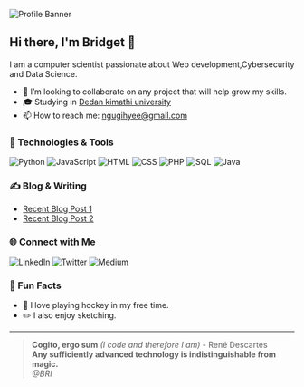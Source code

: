 ![Profile Banner](https://github.com/Bbrnn/Bbrnn/assets/113863725/cf950b62-025b-4839-9ffa-fad37a309350)

## Hi there, I'm Bridget 👋

I am a computer scientist passionate about Web development,Cybersecurity and Data Science.

<!--- 🌱 I’m currently learning **Cybersecurity and Data Science**.-->
- 👯 I’m looking to collaborate on any project that will help grow my skills.
- 🎓 Studying in [Dedan kimathi university](https://www.dkut.ac.ke/)
- 📫 How to reach me: [ngugihyee@gmail.com](mailto:bridget.ngugi@example.com)

### 🔧 Technologies & Tools
![Python](https://img.shields.io/badge/-Python-3776AB?style=flat&logo=python&logoColor=white)
![JavaScript](https://img.shields.io/badge/-JavaScript-F7DF1E?style=flat&logo=javascript&logoColor=black)
![HTML](https://img.shields.io/badge/-HTML-E34F26?style=flat&logo=html5&logoColor=white)
![CSS](https://img.shields.io/badge/-CSS-1572B6?style=flat&logo=css3&logoColor=white)
![PHP](https://img.shields.io/badge/-PHP-777BB4?style=flat&logo=php&logoColor=white)
![SQL](https://img.shields.io/badge/-SQL-4479A1?style=flat&logo=postgresql&logoColor=white)
![Java](https://img.shields.io/badge/-Java-007396?style=flat&logo=java&logoColor=white)




### ✍️ Blog & Writing
- [Recent Blog Post 1](https://medium.com/@bridgetngugi9/picoctf-2024-web-exploitation-bookmarklet-writeup-8b4428f5d855)
- [Recent Blog Post 2](https://medium.com/@bridgetngugi9/boost-your-browsing-create-bookmarklets-using-javascript-12c8371b0ae6)

### 🌐 Connect with Me
[![LinkedIn](https://img.shields.io/badge/-LinkedIn-0077B5?style=flat&logo=linkedin&logoColor=white)](https://www.linkedin.com/in/ngugi-njoki/)
[![Twitter](https://img.shields.io/badge/-Twitter-1DA1F2?style=flat&logo=twitter&logoColor=white)](https://twitter.com/yourhandle)
[![Medium](https://img.shields.io/badge/-Medium-000000?style=flat&logo=medium&logoColor=white)](https://medium.com/@bridgetngugi9/)

### 🎨 Fun Facts
- 🏒 I love playing hockey in my free time.
- ✏️ I also enjoy sketching.


---

> **Cogito, ergo sum** *(I code and therefore I am)* - René Descartes  
> **Any sufficiently advanced technology is indistinguishable from magic.**  
> *@BRI*
















<!--
**Bbrnn/Bbrnn** is a ✨ _special_ ✨ repository because its `README.md` (this file) appears on your GitHub profile.

Here are some ideas to get you started:

- 🔭 I’m currently working on ...
- 🌱 I’m currently learning ...
- 👯 I’m looking to collaborate on ...
- 🤔 I’m looking for help with ...
- 💬 Ask me about ...
- 📫 How to reach me: ...
- 😄 Pronouns: ...
- ⚡ Fun fact: ...
-->
